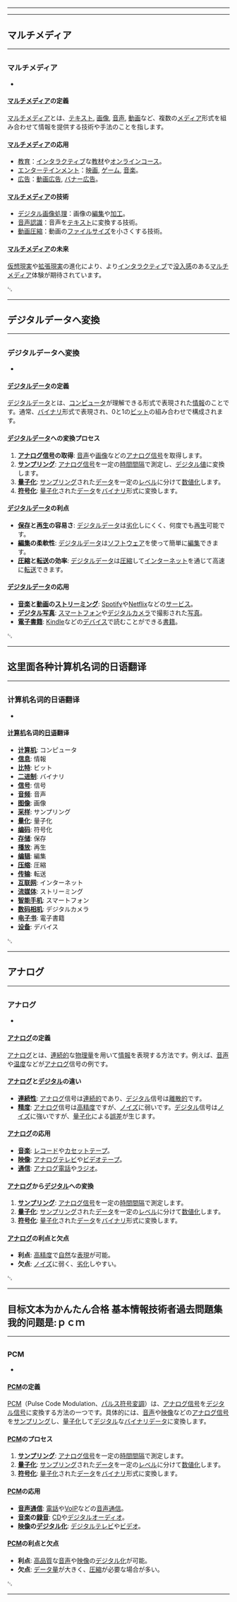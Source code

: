 # 
___
___
## マルチメディア
___
## 
### マルチメディア
- 

#### [マルチメディア](https://zh.wikipedia.org/wiki/マルチメディア)の定義

[マルチメディア](https://zh.wikipedia.org/wiki/マルチメディア)とは、[テキスト](https://zh.wikipedia.org/wiki/テキスト), [画像](https://zh.wikipedia.org/wiki/画像), [音声](https://zh.wikipedia.org/wiki/音声), [動画](https://zh.wikipedia.org/wiki/動画)など、複数の[メディア](https://zh.wikipedia.org/wiki/メディア)形式を組み合わせて情報を提供する技術や手法のことを指します。

#### [マルチメディア](https://zh.wikipedia.org/wiki/マルチメディア)の応用

- [教育](https://zh.wikipedia.org/wiki/教育)：[インタラクティブ](https://zh.wikipedia.org/wiki/インタラクティブ)な[教材](https://zh.wikipedia.org/wiki/教材)や[オンラインコース](https://zh.wikipedia.org/wiki/オンラインコース)。
- [エンターテインメント](https://zh.wikipedia.org/wiki/エンターテインメント)：[映画](https://zh.wikipedia.org/wiki/映画), [ゲーム](https://zh.wikipedia.org/wiki/ゲーム), [音楽](https://zh.wikipedia.org/wiki/音楽)。
- [広告](https://zh.wikipedia.org/wiki/広告)：[動画広告](https://zh.wikipedia.org/wiki/動画広告), [バナー広告](https://zh.wikipedia.org/wiki/バナー広告)。

#### [マルチメディア](https://zh.wikipedia.org/wiki/マルチメディア)の技術

- [デジタル画像処理](https://zh.wikipedia.org/wiki/デジタル画像処理)：画像の[編集](https://zh.wikipedia.org/wiki/編集)や[加工](https://zh.wikipedia.org/wiki/加工)。
- [音声認識](https://zh.wikipedia.org/wiki/音声認識)：音声を[テキスト](https://zh.wikipedia.org/wiki/テキスト)に変換する技術。
- [動画圧縮](https://zh.wikipedia.org/wiki/動画圧縮)：動画の[ファイルサイズ](https://zh.wikipedia.org/wiki/ファイルサイズ)を小さくする技術。

#### [マルチメディア](https://zh.wikipedia.org/wiki/マルチメディア)の未来

[仮想現実](https://zh.wikipedia.org/wiki/仮想現実)や[拡張現実](https://zh.wikipedia.org/wiki/拡張現実)の進化により、より[インタラクティブ](https://zh.wikipedia.org/wiki/インタラクティブ)で[没入感](https://zh.wikipedia.org/wiki/没入感)のある[マルチメディア](https://zh.wikipedia.org/wiki/マルチメディア)体験が期待されています。

␃
___
## デジタルデータへ変換
___
## 
### デジタルデータへ変換
- 

#### [デジタルデータ](https://zh.wikipedia.org/wiki/デジタルデータ)の定義

[デジタルデータ](https://zh.wikipedia.org/wiki/デジタルデータ)とは、[コンピュータ](https://zh.wikipedia.org/wiki/コンピュータ)が理解できる形式で表現された[情報](https://zh.wikipedia.org/wiki/情報)のことです。通常、[バイナリ](https://zh.wikipedia.org/wiki/バイナリ)形式で表現され、0と1の[ビット](https://zh.wikipedia.org/wiki/ビット)の組み合わせで構成されます。

#### [デジタルデータ](https://zh.wikipedia.org/wiki/デジタルデータ)への変換プロセス

1. **[アナログ信号](https://zh.wikipedia.org/wiki/アナログ信号)の取得**: [音声](https://zh.wikipedia.org/wiki/音声)や[画像](https://zh.wikipedia.org/wiki/画像)などの[アナログ信号](https://zh.wikipedia.org/wiki/アナログ信号)を取得します。
2. **[サンプリング](https://zh.wikipedia.org/wiki/サンプリング)**: [アナログ信号](https://zh.wikipedia.org/wiki/アナログ信号)を一定の[時間間隔](https://zh.wikipedia.org/wiki/時間間隔)で測定し、[デジタル値](https://zh.wikipedia.org/wiki/デジタル値)に変換します。
3. **[量子化](https://zh.wikipedia.org/wiki/量子化)**: [サンプリング](https://zh.wikipedia.org/wiki/サンプリング)された[データ](https://zh.wikipedia.org/wiki/データ)を一定の[レベル](https://zh.wikipedia.org/wiki/レベル)に分けて[数値化](https://zh.wikipedia.org/wiki/数値化)します。
4. **[符号化](https://zh.wikipedia.org/wiki/符号化)**: [量子化](https://zh.wikipedia.org/wiki/量子化)された[データ](https://zh.wikipedia.org/wiki/データ)を[バイナリ](https://zh.wikipedia.org/wiki/バイナリ)形式に変換します。

#### [デジタルデータ](https://zh.wikipedia.org/wiki/デジタルデータ)の利点

- **[保存](https://zh.wikipedia.org/wiki/保存)と[再生](https://zh.wikipedia.org/wiki/再生)の容易さ**: [デジタルデータ](https://zh.wikipedia.org/wiki/デジタルデータ)は[劣化](https://zh.wikipedia.org/wiki/劣化)しにくく、何度でも[再生](https://zh.wikipedia.org/wiki/再生)可能です。
- **[編集](https://zh.wikipedia.org/wiki/編集)の柔軟性**: [デジタルデータ](https://zh.wikipedia.org/wiki/デジタルデータ)は[ソフトウェア](https://zh.wikipedia.org/wiki/ソフトウェア)を使って簡単に[編集](https://zh.wikipedia.org/wiki/編集)できます。
- **[圧縮](https://zh.wikipedia.org/wiki/圧縮)と[転送](https://zh.wikipedia.org/wiki/転送)の効率**: [デジタルデータ](https://zh.wikipedia.org/wiki/デジタルデータ)は[圧縮](https://zh.wikipedia.org/wiki/圧縮)して[インターネット](https://zh.wikipedia.org/wiki/インターネット)を通じて高速に[転送](https://zh.wikipedia.org/wiki/転送)できます。

#### [デジタルデータ](https://zh.wikipedia.org/wiki/デジタルデータ)の応用

- **[音楽](https://zh.wikipedia.org/wiki/音楽)と[動画](https://zh.wikipedia.org/wiki/動画)の[ストリーミング](https://zh.wikipedia.org/wiki/ストリーミング)**: [Spotify](https://zh.wikipedia.org/wiki/Spotify)や[Netflix](https://zh.wikipedia.org/wiki/Netflix)などの[サービス](https://zh.wikipedia.org/wiki/サービス)。
- **[デジタル写真](https://zh.wikipedia.org/wiki/デジタル写真)**: [スマートフォン](https://zh.wikipedia.org/wiki/スマートフォン)や[デジタルカメラ](https://zh.wikipedia.org/wiki/デジタルカメラ)で撮影された[写真](https://zh.wikipedia.org/wiki/写真)。
- **[電子書籍](https://zh.wikipedia.org/wiki/電子書籍)**: [Kindle](https://zh.wikipedia.org/wiki/Kindle)などの[デバイス](https://zh.wikipedia.org/wiki/デバイス)で読むことができる[書籍](https://zh.wikipedia.org/wiki/書籍)。

␃
___
## 这里面各种计算机名词的日语翻译
___
## 
### 计算机名词的日语翻译
- 

#### [计算机](https://zh.wikipedia.org/wiki/计算机)名词的[日语](https://zh.wikipedia.org/wiki/日语)翻译

- **[计算机](https://zh.wikipedia.org/wiki/计算机)**: コンピュータ
- **[信息](https://zh.wikipedia.org/wiki/信息)**: 情報
- **[比特](https://zh.wikipedia.org/wiki/比特)**: ビット
- **[二进制](https://zh.wikipedia.org/wiki/二进制)**: バイナリ
- **[信号](https://zh.wikipedia.org/wiki/信号)**: 信号
- **[音频](https://zh.wikipedia.org/wiki/音频)**: 音声
- **[图像](https://zh.wikipedia.org/wiki/图像)**: 画像
- **[采样](https://zh.wikipedia.org/wiki/采样)**: サンプリング
- **[量化](https://zh.wikipedia.org/wiki/量化)**: 量子化
- **[编码](https://zh.wikipedia.org/wiki/编码)**: 符号化
- **[存储](https://zh.wikipedia.org/wiki/存储)**: 保存
- **[播放](https://zh.wikipedia.org/wiki/播放)**: 再生
- **[编辑](https://zh.wikipedia.org/wiki/编辑)**: 編集
- **[压缩](https://zh.wikipedia.org/wiki/压缩)**: 圧縮
- **[传输](https://zh.wikipedia.org/wiki/传输)**: 転送
- **[互联网](https://zh.wikipedia.org/wiki/互联网)**: インターネット
- **[流媒体](https://zh.wikipedia.org/wiki/流媒体)**: ストリーミング
- **[智能手机](https://zh.wikipedia.org/wiki/智能手机)**: スマートフォン
- **[数码相机](https://zh.wikipedia.org/wiki/数码相机)**: デジタルカメラ
- **[电子书](https://zh.wikipedia.org/wiki/电子书)**: 電子書籍
- **[设备](https://zh.wikipedia.org/wiki/设备)**: デバイス

␃
___
## アナログ
___
## 
### アナログ
- 

#### [アナログ](https://zh.wikipedia.org/wiki/アナログ)の定義

[アナログ](https://zh.wikipedia.org/wiki/アナログ)とは、[連続的](https://zh.wikipedia.org/wiki/連続的)な[物理量](https://zh.wikipedia.org/wiki/物理量)を用いて[情報](https://zh.wikipedia.org/wiki/情報)を表現する方法です。例えば、[音声](https://zh.wikipedia.org/wiki/音声)や[温度](https://zh.wikipedia.org/wiki/温度)などが[アナログ](https://zh.wikipedia.org/wiki/アナログ)信号の例です。

#### [アナログ](https://zh.wikipedia.org/wiki/アナログ)と[デジタル](https://zh.wikipedia.org/wiki/デジタル)の違い

- **[連続性](https://zh.wikipedia.org/wiki/連続性)**: [アナログ](https://zh.wikipedia.org/wiki/アナログ)信号は[連続的](https://zh.wikipedia.org/wiki/連続的)であり、[デジタル](https://zh.wikipedia.org/wiki/デジタル)信号は[離散的](https://zh.wikipedia.org/wiki/離散的)です。
- **[精度](https://zh.wikipedia.org/wiki/精度)**: [アナログ](https://zh.wikipedia.org/wiki/アナログ)信号は[高精度](https://zh.wikipedia.org/wiki/高精度)ですが、[ノイズ](https://zh.wikipedia.org/wiki/ノイズ)に弱いです。[デジタル](https://zh.wikipedia.org/wiki/デジタル)信号は[ノイズ](https://zh.wikipedia.org/wiki/ノイズ)に強いですが、[量子化](https://zh.wikipedia.org/wiki/量子化)による[誤差](https://zh.wikipedia.org/wiki/誤差)が生じます。

#### [アナログ](https://zh.wikipedia.org/wiki/アナログ)の応用

- **[音楽](https://zh.wikipedia.org/wiki/音楽)**: [レコード](https://zh.wikipedia.org/wiki/レコード)や[カセットテープ](https://zh.wikipedia.org/wiki/カセットテープ)。
- **[映像](https://zh.wikipedia.org/wiki/映像)**: [アナログテレビ](https://zh.wikipedia.org/wiki/アナログテレビ)や[ビデオテープ](https://zh.wikipedia.org/wiki/ビデオテープ)。
- **[通信](https://zh.wikipedia.org/wiki/通信)**: [アナログ電話](https://zh.wikipedia.org/wiki/アナログ電話)や[ラジオ](https://zh.wikipedia.org/wiki/ラジオ)。

#### [アナログ](https://zh.wikipedia.org/wiki/アナログ)から[デジタル](https://zh.wikipedia.org/wiki/デジタル)への変換

1. **[サンプリング](https://zh.wikipedia.org/wiki/サンプリング)**: [アナログ信号](https://zh.wikipedia.org/wiki/アナログ信号)を一定の[時間間隔](https://zh.wikipedia.org/wiki/時間間隔)で測定します。
2. **[量子化](https://zh.wikipedia.org/wiki/量子化)**: [サンプリング](https://zh.wikipedia.org/wiki/サンプリング)された[データ](https://zh.wikipedia.org/wiki/データ)を一定の[レベル](https://zh.wikipedia.org/wiki/レベル)に分けて[数値化](https://zh.wikipedia.org/wiki/数値化)します。
3. **[符号化](https://zh.wikipedia.org/wiki/符号化)**: [量子化](https://zh.wikipedia.org/wiki/量子化)された[データ](https://zh.wikipedia.org/wiki/データ)を[バイナリ](https://zh.wikipedia.org/wiki/バイナリ)形式に変換します。

#### [アナログ](https://zh.wikipedia.org/wiki/アナログ)の利点と欠点

- **利点**: [高精度](https://zh.wikipedia.org/wiki/高精度)で[自然](https://zh.wikipedia.org/wiki/自然)な[表現](https://zh.wikipedia.org/wiki/表現)が可能。
- **欠点**: [ノイズ](https://zh.wikipedia.org/wiki/ノイズ)に弱く、[劣化](https://zh.wikipedia.org/wiki/劣化)しやすい。

␃
___
## 目标文本为かんたん合格 基本情報技術者過去問題集我的问题是:ｐｃｍ
___
## 
### PCM
- 

#### [PCM](https://zh.wikipedia.org/wiki/PCM)の定義

[PCM](https://zh.wikipedia.org/wiki/PCM)（Pulse Code Modulation、[パルス符号変調](https://zh.wikipedia.org/wiki/パルス符号変調)）は、[アナログ信号](https://zh.wikipedia.org/wiki/アナログ信号)を[デジタル信号](https://zh.wikipedia.org/wiki/デジタル信号)に変換する方法の一つです。具体的には、[音声](https://zh.wikipedia.org/wiki/音声)や[映像](https://zh.wikipedia.org/wiki/映像)などの[アナログ信号](https://zh.wikipedia.org/wiki/アナログ信号)を[サンプリング](https://zh.wikipedia.org/wiki/サンプリング)し、[量子化](https://zh.wikipedia.org/wiki/量子化)して[デジタル](https://zh.wikipedia.org/wiki/デジタル)な[バイナリデータ](https://zh.wikipedia.org/wiki/バイナリデータ)に変換します。

#### [PCM](https://zh.wikipedia.org/wiki/PCM)のプロセス

1. **[サンプリング](https://zh.wikipedia.org/wiki/サンプリング)**: [アナログ信号](https://zh.wikipedia.org/wiki/アナログ信号)を一定の[時間間隔](https://zh.wikipedia.org/wiki/時間間隔)で測定します。
2. **[量子化](https://zh.wikipedia.org/wiki/量子化)**: [サンプリング](https://zh.wikipedia.org/wiki/サンプリング)された[データ](https://zh.wikipedia.org/wiki/データ)を一定の[レベル](https://zh.wikipedia.org/wiki/レベル)に分けて[数値化](https://zh.wikipedia.org/wiki/数値化)します。
3. **[符号化](https://zh.wikipedia.org/wiki/符号化)**: [量子化](https://zh.wikipedia.org/wiki/量子化)された[データ](https://zh.wikipedia.org/wiki/データ)を[バイナリ](https://zh.wikipedia.org/wiki/バイナリ)形式に変換します。

#### [PCM](https://zh.wikipedia.org/wiki/PCM)の応用

- **[音声通信](https://zh.wikipedia.org/wiki/音声通信)**: [電話](https://zh.wikipedia.org/wiki/電話)や[VoIP](https://zh.wikipedia.org/wiki/VoIP)などの[音声通信](https://zh.wikipedia.org/wiki/音声通信)。
- **[音楽](https://zh.wikipedia.org/wiki/音楽)の[録音](https://zh.wikipedia.org/wiki/録音)**: [CD](https://zh.wikipedia.org/wiki/CD)や[デジタルオーディオ](https://zh.wikipedia.org/wiki/デジタルオーディオ)。
- **[映像](https://zh.wikipedia.org/wiki/映像)の[デジタル化](https://zh.wikipedia.org/wiki/デジタル化)**: [デジタルテレビ](https://zh.wikipedia.org/wiki/デジタルテレビ)や[ビデオ](https://zh.wikipedia.org/wiki/ビデオ)。

#### [PCM](https://zh.wikipedia.org/wiki/PCM)の利点と欠点

- **利点**: [高品質](https://zh.wikipedia.org/wiki/高品質)な[音声](https://zh.wikipedia.org/wiki/音声)や[映像](https://zh.wikipedia.org/wiki/映像)の[デジタル化](https://zh.wikipedia.org/wiki/デジタル化)が可能。
- **欠点**: [データ量](https://zh.wikipedia.org/wiki/データ量)が大きく、[圧縮](https://zh.wikipedia.org/wiki/圧縮)が必要な場合が多い。

␃
___
